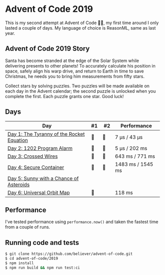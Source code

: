 # Advent of Code 2019

This is my second attempt at Advent of Code 🎅🏻, my first time around I only lasted
a couple of days. My language of choice is ReasonML, same as last year.

## Advent of Code 2019 Story

Santa has become stranded at the edge of the Solar System while delivering presents to other planets! To accurately calculate his position in space, safely align his warp drive, and return to Earth in time to save Christmas, he needs you to bring him measurements from fifty stars.

Collect stars by solving puzzles. Two puzzles will be made available on each day in the Advent calendar; the second puzzle is unlocked when you complete the first. Each puzzle grants one star. Good luck!

## Days

| Day                                                                                                                                                   | #1  |  #2 | Performance       |
| ----------------------------------------------------------------------------------------------------------------------------------------------------- | --- | --- | ----------------- |
| [Day 1: The Tyranny of the Rocket Equation](https://github.com/believer/advent-of-code/tree/master/2019/src/day-1-the-tyranny-of-the-rocket-equation) | 🌟  | 🌟  | 7 µs / 43 µs      |
| [Day 2: 1202 Program Alarm](https://github.com/believer/advent-of-code/tree/master/2019/src/day-2-1202-program-alarm)                                 | 🌟  | 🌟  | 5 µs / 202 ms     |
| [Day 3: Crossed Wires](https://github.com/believer/advent-of-code/tree/master/2019/src/day-3-crossed-wires)                                           | 🌟  | 🌟  | 643 ms / 771 ms   |
| [Day 4: Secure Container](https://github.com/believer/advent-of-code/tree/master/2019/src/day-4-secure-container)                                     | 🌟  | 🌟  | 1483 ms / 1545 ms |
| [Day 5: Sunny with a Chance of Asteroids](https://github.com/believer/advent-of-code/tree/master/2019/src/day-5-sunny-with-a-chance-of-asteroids)     |     |     |                   |
| [Day 6: Universal Orbit Map](https://github.com/believer/advent-of-code/tree/master/2019/src/day-6-universal-orbit-map)                               | 🌟  |     | 118 ms            |

## Performance

I've tested performance using `performance.now()` and taken the fastest time
from a couple of runs.

## Running code and tests

```bash
$ git clone https://github.com/believer/advent-of-code.git
$ cd advent-of-code/2019
$ npm install
$ npm run build && npm run test:ci
```
